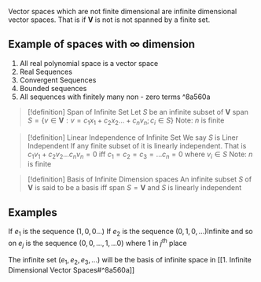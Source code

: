 Vector spaces which are not finite dimensional are infinite dimensional vector spaces. 
That is if $\mathbf{V}$ is not is not spanned by a finite set.
## Example of spaces with $\infty$ dimension
1. All real polynomial space is a vector space 
2. Real Sequences
3. Convergent Sequences
4. Bounded sequences
5. All sequences with finitely many non - zero terms ^8a560a

>[!definition] Span of Infinite Set
Let $S$ be an infinite subset of $\mathbf{V}$
$\text{span } S= \left\{ v\in \mathbf{V}:v=c_{1}x_{1}+c_{2}x_{2} \dots +c_{n}v_{n}; c_{i}\in S \right\}$
Note: $n$ is finite 

>[!definition] Linear Independence of Infinite Set
>We say $S$ is Liner Independent If any finite subset of it is linearly independent.
>That is
>$c_{1}v_{1}+c_{2}v_{2}\dots c_{n}v_{n}=0  \text{ iff } c_{1}=c_{2}=c_{3}=\dots c_{n}=0 \text{ where } v_{i} \in S$
Note: $n$ is finite

>[!definition] Basis of Infinite Dimension spaces
>An infinite subset $S$ of $\mathbf{V}$ is said to be a basis iff $\text{span } S=\mathbf{V}$ and $S$ is linearly independent 

## Examples
If $e_{1}$ is the sequence $\left( 1,0,0\dots \right)$
If $e_{2}$ is the sequence $\left( 0,1,0,\dots \right)$Infinite
and so on 
$e_{j}$ is the sequence $(0,0,\dots,1,\dots 0)$ where $1$ in $j^{th}$ place 

The infinite set $(e_{1},e_{2},e_{3},\dots)$ will be the basis of infinite space in [[1. Infinite Dimensional Vector Spaces#^8a560a]]

